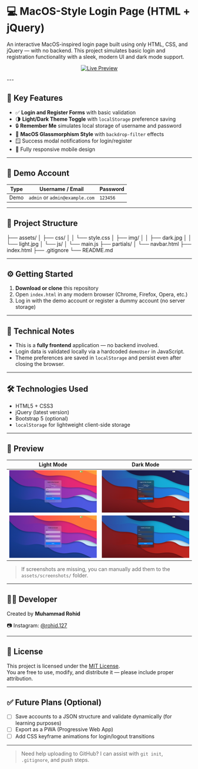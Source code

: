 # 💻 MacOS-Style Login Page (HTML + jQuery)

An interactive MacOS-inspired login page built using only HTML, CSS, and jQuery — with no backend. This project simulates basic login and registration functionality with a sleek, modern UI and dark mode support.

<p align="center">
  <a href="https://mrohid127.github.io/mac-login-ui/" target="_blank">
    <img src="https://img.shields.io/badge/🚀%20Live%20Preview-Click%20Here-blueviolet?style=for-the-badge&logo=google-chrome" alt="Live Preview" />
  </a>
</p>
---

## 🧩 Key Features

-   ✅ **Login and Register Forms** with basic validation
-   🌗 **Light/Dark Theme Toggle** with `localStorage` preference saving
-   🔒 **Remember Me** simulates local storage of username and password
-   🧊 **MacOS Glassmorphism Style** with `backdrop-filter` effects
-   🪟 Success modal notifications for login/register
-   📱 Fully responsive mobile design

---

## 👤 Demo Account

| Type | Username / Email               | Password |
| ---- | ------------------------------ | -------- |
| Demo | `admin` or `admin@example.com` | `123456` |

---

## 📂 Project Structure

├── assets/
│ ├── css/
│ │ └── style.css
│ ├── img/
│ │ ├── dark.jpg
│ │ └── light.jpg
│ └── js/
│ └── main.js
├── partials/
│ └── navbar.html
├── index.html
├── .gitignore
└── README.md

---

## ⚙️ Getting Started

1. **Download or clone** this repository
2. Open `index.html` in any modern browser (Chrome, Firefox, Opera, etc.)
3. Log in with the demo account or register a dummy account (no server storage)

---

## 📌 Technical Notes

-   This is a **fully frontend** application — no backend involved.
-   Login data is validated locally via a hardcoded `demoUser` in JavaScript.
-   Theme preferences are saved in `localStorage` and persist even after closing the browser.

---

## 🛠️ Technologies Used

-   HTML5 + CSS3
-   jQuery (latest version)
-   Bootstrap 5 (optional)
-   `localStorage` for lightweight client-side storage

---

## 📸 Preview

| Light Mode                                          | Dark Mode                                         |
| --------------------------------------------------- | ------------------------------------------------- |
| ![light](assets/screenshots/light-mode.png)         | ![dark](assets/screenshots/dark-mode.png)         |
| ![light](assets/screenshots/light-mode-sing-up.png) | ![dark](assets/screenshots/dark-mode-sing-up.png) |

> If screenshots are missing, you can manually add them to the `assets/screenshots/` folder.

---

## 🧑‍💻 Developer

Created by **Muhammad Rohid**

📷 Instagram: [@rohid.127](https://instagram.com/rohid.127)

---

## 📄 License

This project is licensed under the [MIT License](https://opensource.org/licenses/MIT).  
You are free to use, modify, and distribute it — please include proper attribution.

---

## ✅ Future Plans (Optional)

-   [ ] Save accounts to a JSON structure and validate dynamically (for learning purposes)
-   [ ] Export as a PWA (Progressive Web App)
-   [ ] Add CSS keyframe animations for login/logout transitions

---

> Need help uploading to GitHub? I can assist with `git init`, `.gitignore`, and push steps.
